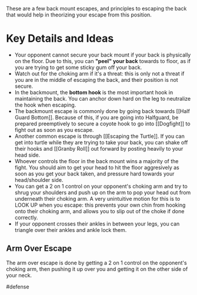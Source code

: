 These are a few back mount escapes, and principles to escaping the back that would help in theorizing your escape from this position.

# Key Details and Ideas

- Your opponent cannot secure your back mount if your back is physically on the floor. Due to this, you can **"peel" your back** towards to floor, as if you are trying to get some sticky gum off your back. 
- Watch out for the choking arm if it's a threat: this is only not a threat if you are in the middle of escaping the back, and their position is not secure.
- In the backmount, the **bottom hook** is the most important hook in maintaining the back. You can anchor down hard on the leg to neutralize the hook when escaping.
- The backmount escape is commonly done by going back towards [[Half Guard Bottom]]. Because of this, if you are going into Halfguard, be prepared preemptively to secure a coyote hook to go into [[Dogfight]] to fight out as soon as you escape.
- Another common escape is through [[Escaping the Turtle]]. If you can get into turtle while they are trying to take your back, you can shake off their hooks and [[Granby Roll]] out forward by posting heavily to your head side.
- Whoever controls the floor in the back mount wins a majority of the fight. You should aim to get your head to hit the floor aggresively as soon as you get your back taken, and pressure hard towards your head/shoulder side.
- You can get a 2 on 1 control on your opponent's choking arm and try to shrug your shoulders and push up on the arm to pop your head out from underneath their choking arm. A very unintuitive motion for this is to LOOK UP when you escape: this prevents your own chin from hooking onto their choking arm, and allows you to slip out of the choke if done correctly.
- If your opponent crosses their ankles in between your legs, you can triangle over their ankles and  ankle lock them.

## Arm Over Escape

The arm over escape is done by getting a 2 on 1 control on the opponent's choking arm, then pushing it up over you and getting it on the other side of your neck.

#defense 